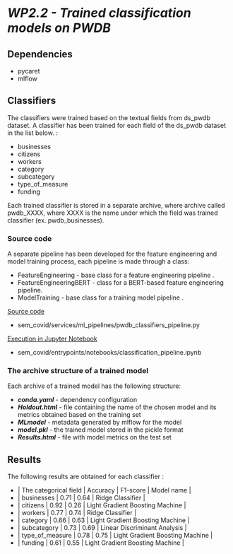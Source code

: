 # *WP2.2 - Trained classification models on PWDB*

## **Dependencies**

- pycaret
- mlflow 

## **Classifiers**

The classifiers were trained based on the textual fields from ds_pwdb dataset. A classifier has been trained for each field of the ds_pwdb dataset in the list below. :
 - businesses 
 - citizens
 - workers
 - category
 - subcategory
 - type_of_measure 
 - funding

Each trained classifier is stored in a separate archive, where archive called pwdb_XXXX, where XXXX is the name under which the field was trained classifier (ex. pwdb_businesses).

### **Source code**
A separate pipeline has been developed for the feature engineering and model training process, each pipeline is made through a class:
 - FeatureEngineering - base class for a feature engineering pipeline .
 - FeatureEngineeringBERT - class for a BERT-based feature engineering pipeline.
 - ModelTraining - base class for a training model pipeline .

 [Source code](sem_covid/services/ml_pipelines/pwdb_classifiers_pipeline.py)
 - sem_covid/services/ml_pipelines/pwdb_classifiers_pipeline.py

 [Execution in Jupyter Notebook](sem_covid/entrypoints/notebooks/classification_pipeline.ipynb)
 - sem_covid/entrypoints/notebooks/classification_pipeline.ipynb

### **The archive structure of a trained model**
Each archive of a trained model has the following structure:
- ***conda.yaml*** - dependency configuration
- ***Holdout.html*** - file containing the name of the chosen model and its metrics obtained based on the training set
- ***MLmodel*** - metadata generated by mlflow for the model
- ***model.pkl*** - the trained model stored in the pickle format 
- ***Results.html*** - file with model metrics on the test set
## **Results**
 The following results are obtained for each classifier :
 
 - | The categorical field  | Accuracy | F1-score | Model name |
 - | businesses | 0.71 |  0.64 | Ridge Classifier |
 - | citizens | 0.92 | 0.26 | Light Gradient Boosting Machine |
 - | workers | 0.77 | 0.74 | Ridge Classifier |
 - | category | 0.66 | 0.63 | Light Gradient Boosting Machine |
 - | subcategory | 0.73 | 0.69 | Linear Discriminant Analysis |
 - | type_of_measure | 0.78 | 0.75 | Light Gradient Boosting Machine | 
 - | funding | 0.61 | 0.55 | Light Gradient Boosting Machine |
